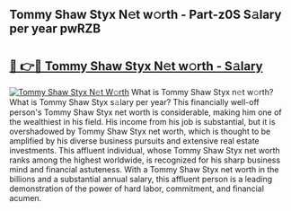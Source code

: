 ## Tommy Shaw Styx N𝚎t w𝚘rth - Part-z0S S𝚊lary per year pwRZB

# <h2><a href="http://gc4cf4z.nevu.top/?p=Tommy+Shaw+Styx">🔗 👉🔴 Tommy Shaw Styx N𝚎t w𝚘rth - S𝚊lary</a></h2>

[![Tommy Shaw Styx N𝚎t W𝚘rth](https://i.imgur.com/Oavwk0R.jpeg)](http://gc4cf4z.nevu.top/?p=Tommy+Shaw+Styx)
What is Tommy Shaw Styx n𝚎t w𝚘rth? What is Tommy Shaw Styx s𝚊lary per year?
This financially well-off person's Tommy Shaw Styx net worth is considerable, making him one of the wealthiest in his field. His income from his job is substantial, but it is overshadowed by Tommy Shaw Styx net worth, which is thought to be amplified by his diverse business pursuits and extensive real estate investments. This affluent individual, whose Tommy Shaw Styx net worth ranks among the highest worldwide, is recognized for his sharp business mind and financial astuteness. With a Tommy Shaw Styx net worth in the billions and a substantial annual salary, this affluent person is a leading demonstration of the power of hard labor, commitment, and financial acumen.
